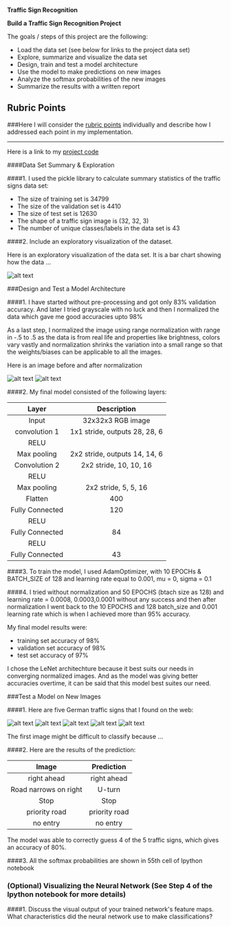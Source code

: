 **Traffic Sign Recognition** 

**Build a Traffic Sign Recognition Project**

The goals / steps of this project are the following:
* Load the data set (see below for links to the project data set)
* Explore, summarize and visualize the data set
* Design, train and test a model architecture
* Use the model to make predictions on new images
* Analyze the softmax probabilities of the new images
* Summarize the results with a written report


[//]: # (Image References)

[image1]: ./examples/dataset-exploratory-visualzn.jpg "Visualization"
[image2]: ./examples/30_limit.jpg "Before Normalized"
[image3]: ./examples/30_limit_after_normalization.jpg "Normalized"
[image4]: ./examples/no_entry.png "Traffic Sign 1"
[image5]: ./examples/priority_road.jpg "Traffic Sign 2"
[image6]: ./examples/right_ahead.jpg "Traffic Sign 3"
[image7]: ./examples/road_narr_right.jpg "Traffic Sign 4"
[image8]: ./examples/stop.jpg "Traffic Sign 5"

## Rubric Points
###Here I will consider the [rubric points](https://review.udacity.com/#!/rubrics/481/view) individually and describe how I addressed each point in my implementation.  

---
Here is a link to my [project code](https://github.com/suryakn/CARND-trafficsignclafr/blob/master/Traffic_Sign_Classifier.ipynb)


####Data Set Summary & Exploration

####1. I used the pickle library to calculate summary statistics of the traffic
signs data set:

* The size of training set is 34799
* The size of the validation set is 4410
* The size of test set is 12630
* The shape of a traffic sign image is (32, 32, 3)
* The number of unique classes/labels in the data set is 43

####2. Include an exploratory visualization of the dataset.

Here is an exploratory visualization of the data set. It is a bar chart showing how the data ...

![alt text][image1]

###Design and Test a Model Architecture

####1. I have started without pre-processing and got only 83% validation accuracy.
And later I tried grayscale with no luck and then
I normalized the data which gave me good accuracies upto 98%

As a last step, I normalized the image using range normalization with range in -.5 to .5 as the data is from real life and properties like brightness, colors vary vastly and normalization shrinks the variation into a small range so that the weights/biases can be applicable to all the images.

Here is an image before and after normalization

![alt text][image2]
![alt text][image3]

####2. My final model consisted of the following layers:

| Layer         		|     Description	        					| 
|:---------------------:|:---------------------------------------------:| 
| Input         		| 32x32x3 RGB image   							| 
| convolution 1     	| 1x1 stride, outputs 28, 28, 6 	|
| RELU					|												|
| Max pooling	      	| 2x2 stride,  outputs 14, 14, 6 				|
| Convolution 2  	    | 2x2 stride,  10, 10, 16 						|
| RELU          		|            									|
| Max pooling   		| 2x2 stride,  5, 5, 16 						|
| Flatten				| 400       									|
| Fully Connected		| 120       									|
| RELU  				|												|
| Fully Connected		| 84        									|
| RELU  				| 												|
|Fully Connected		|43 											|
 


####3. To train the model, I used AdamOptimizer, with 10 EPOCHs & BATCH_SIZE of 128 and 
learning rate equal to 0.001, mu = 0, sigma = 0.1


####4. I tried without normalization and 50 EPOCHS (btach size as 128) and learning rate = 0.0008, 0.0003,0.0001 without any success and then after normalization I went back to the 10 EPOCHS and 128 batch_size and 0.001 learning rate which is when I achieved more than 95% accuracy.

My final model results were:
* training set accuracy of 98%
* validation set accuracy of 98%
* test set accuracy of 97%

I chose the LeNet architechture because it best suits our needs in converging normalized images. And as the model was giving better accuracies overtime, it can be said that this model best suites our need.

###Test a Model on New Images

####1. Here are five German traffic signs that I found on the web:

![alt text][image4] ![alt text][image5] ![alt text][image6] 
![alt text][image7] ![alt text][image8]

The first image might be difficult to classify because ...

####2. Here are the results of the prediction:

| Image			        |     Prediction	        					| 
|:---------------------:|:---------------------------------------------:| 
| right ahead 			| right ahead  									| 
| Road narrows on right | U-turn 										|
| Stop 					| Stop											|
| priority road   		| priority road					 				|
| no entry  			|  no entry 		 							|


The model was able to correctly guess 4 of the 5 traffic signs, which gives an accuracy of 80%. 

####3. All the softmax probabilities are shown in 55th cell of Ipython notebook


### (Optional) Visualizing the Neural Network (See Step 4 of the Ipython notebook for more details)
####1. Discuss the visual output of your trained network's feature maps. What characteristics did the neural network use to make classifications?



